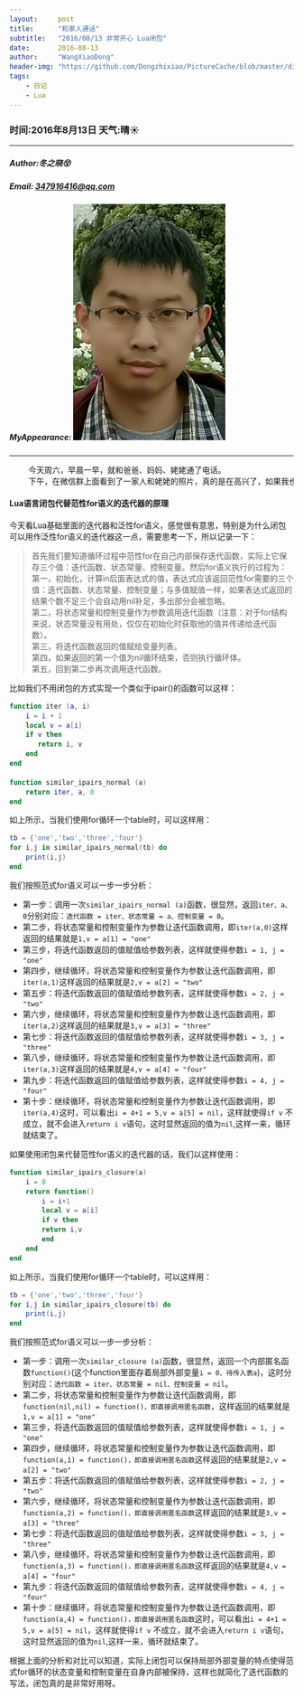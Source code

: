 ```yaml
---
layout:     post
title:      "和家人通话"
subtitle:   "2016/08/13 非常开心 Lua闭包"
date:       2016-08-13
author:     "WangXiaoDong"
header-img: "https://github.com/Dongzhixiao/PictureCache/blob/master/diaryPic/20160813.jpg?raw=true"
tags:
    - 日记
    - Lua
---
```


### 时间:2016年8月13日 天气:晴:sunny:
-----
#####   Author:冬之晓:dizzy_face:
#####   Email: 347916416@qq.com
#####   MyAppearance: ![MyAppearance](https://github.com/Dongzhixiao/PictureCache/raw/master/MyPicture.JPG "我的头像")
----------

<pre>
    今天周六，早晨一早，就和爸爸、妈妈、姥姥通了电话。
    下午，在微信群上面看到了一家人和姥姥的照片，真的是在高兴了，如果我也能够在就好了。
</pre>

#### Lua语言闭包代替范性for语义的迭代器的原理

今天看Lua基础里面的迭代器和泛性for语义，感觉很有意思，特别是为什么闭包可以用作泛性for语义的迭代器这一点，需要思考一下，所以记录一下：
>首先我们要知道循环过程中范性for在自己内部保存迭代函数，实际上它保存三个值：迭代函数、状态常量、控制变量。然后for语义执行的过程为：  
第一，初始化，计算in后面表达式的值，表达式应该返回范性for需要的三个值：迭代函数、状态常量、控制变量；与多值赋值一样，如果表达式返回的结果个数不足三个会自动用nil补足，多出部分会被忽略。  
第二，将状态常量和控制变量作为参数调用迭代函数（注意：对于for结构来说，状态常量没有用处，仅仅在初始化时获取他的值并传递给迭代函数）。  
第三，将迭代函数返回的值赋给变量列表。  
第四，如果返回的第一个值为nil循环结束，否则执行循环体。  
第五，回到第二步再次调用迭代函数。

比如我们不用闭包的方式实现一个类似于ipair()的函数可以这样：

```Lua
function iter (a, i)
    i = i + 1
    local v = a[i]
    if v then
       return i, v
    end
end

function similar_ipairs_normal (a)
    return iter, a, 0
end
```

如上所示，当我们使用for循环一个table时，可以这样用：

```Lua
tb = {'one','two','three','four'}
for i,j in similar_ipairs_normal(tb) do
    print(i,j)
end
```

我们按照范式for语义可以一步一步分析：

- 第一步：调用一次`similar_ipairs_normal (a)`函数，很显然，返回`iter、a、0`分别对应：`迭代函数 = iter、状态常量 = a、控制变量 = 0`。
- 第二步，将状态常量和控制变量作为参数让迭代函数调用，即`iter(a,0)`这样返回的结果就是`1,v = a[1] = "one"`
- 第三步，将迭代函数返回的值赋值给参数列表，这样就使得参数`i = 1, j = "one"`
- 第四步，继续循环，将状态常量和控制变量作为参数让迭代函数调用，即`iter(a,1)`这样返回的结果就是`2,v = a[2] = "two"`
- 第五步：将迭代函数返回的值赋值给参数列表，这样就使得参数`i = 2, j = "two"`
- 第六步，继续循环，将状态常量和控制变量作为参数让迭代函数调用，即`iter(a,2)`这样返回的结果就是`3,v = a[3] = "three"`
- 第七步：将迭代函数返回的值赋值给参数列表，这样就使得参数`i = 3, j = "three"`
- 第八步，继续循环，将状态常量和控制变量作为参数让迭代函数调用，即`iter(a,3)`这样返回的结果就是`4,v = a[4] = "four"`
- 第九步：将迭代函数返回的值赋值给参数列表，这样就使得参数`i = 4, j = "four"`
- 第十步：继续循环，将状态常量和控制变量作为参数让迭代函数调用，即`iter(a,4)`这时，可以看出`i = 4+1 = 5,v = a[5] = nil`，这样就使得`if v` 不成立，就不会进入`return i v`语句，这时显然返回的值为`nil`,这样一来，循环就结束了。

如果使用闭包来代替范性for语义的迭代器的话，我们以这样使用：

```Lua
function similar_ipairs_closure(a)
    i = 0
    return function()
        i = i+1
        local v = a[i]
        if v then
        return i,v
        end
    end
end
```

如上所示，当我们使用for循环一个table时，可以这样用：

```Lua
tb = {'one','two','three','four'}
for i,j in similar_ipairs_closure(tb) do
    print(i,j)
end
```

我们按照范式for语义可以一步一步分析：

- 第一步：调用一次`similar_closure (a)`函数，很显然，返回一个内部匿名函数`function()`(这个function里面存着局部外部变量`i = 0、待传入表a`)，这时分别对应：`迭代函数 = iter、状态常量 = nil、控制变量 = nil`。
- 第二步，将状态常量和控制变量作为参数让迭代函数调用，即`function(nil,nil) = function()，即直接调用匿名函数`，这样返回的结果就是`1,v = a[1] = "one"`
- 第三步，将迭代函数返回的值赋值给参数列表，这样就使得参数`i = 1, j = "one"`
- 第四步，继续循环，将状态常量和控制变量作为参数让迭代函数调用，即`function(a,1) = function()，即直接调用匿名函数`这样返回的结果就是`2,v = a[2] = "two"`
- 第五步：将迭代函数返回的值赋值给参数列表，这样就使得参数`i = 2, j = "two"`
- 第六步，继续循环，将状态常量和控制变量作为参数让迭代函数调用，即`function(a,2) = function()，即直接调用匿名函数`这样返回的结果就是`3,v = a[3] = "three"`
- 第七步：将迭代函数返回的值赋值给参数列表，这样就使得参数`i = 3, j = "three"`
- 第八步，继续循环，将状态常量和控制变量作为参数让迭代函数调用，即`function(a,3) = function()，即直接调用匿名函数`这样返回的结果就是`4,v = a[4] = "four"`
- 第九步：将迭代函数返回的值赋值给参数列表，这样就使得参数`i = 4, j = "four"`
- 第十步：继续循环，将状态常量和控制变量作为参数让迭代函数调用，即`function(a,4) = function()，即直接调用匿名函数`这时，可以看出`i = 4+1 = 5,v = a[5] = nil`，这样就使得`if v` 不成立，就不会进入`return i v`语句，这时显然返回的值为`nil`,这样一来，循环就结束了。


根据上面的分析和对比可以知道，实际上闭包可以保持局部外部变量的特点使得范式for循环的状态变量和控制变量在自身内部被保持，这样也就简化了迭代函数的写法，闭包真的是非常好用呀。